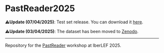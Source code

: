 # PastReader2025

⚠️**Update (07/04/2025)**: Test set release. You can download it [here](https://zenodo.org/records/15166903).

⚠️**Update (03/04/2025)**: The dataset has been moved to [Zenodo](https://zenodo.org/records/15084265).

---

Repository for the [PastReader](https://sites.google.com/view/pastreader2025) workshop at IberLEF 2025.
